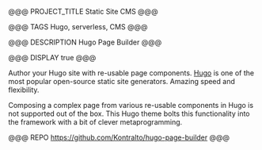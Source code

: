 @@@ PROJECT_TITLE
Static Site CMS
@@@

@@@ TAGS
Hugo, serverless, CMS
@@@

@@@ DESCRIPTION
Hugo Page Builder
@@@

@@@ DISPLAY
true
@@@

Author your Hugo site with re-usable page components. [Hugo](https://gohugo.io/) is one of the most popular open-source static site generators. Amazing speed and flexibility.

Composing a complex page from various re-usable components in Hugo is not supported out of the box. This Hugo theme bolts this functionality into the framework with a bit of clever metaprogramming.


@@@ REPO
https://github.com/Kontralto/hugo-page-builder
@@@